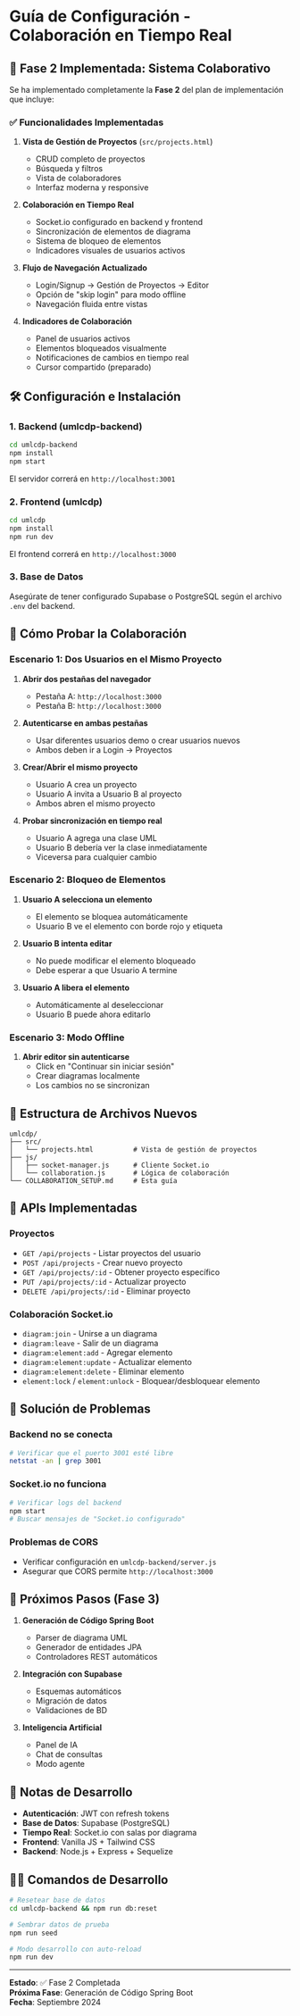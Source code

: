 # Guía de Configuración - Colaboración en Tiempo Real

## 🚀 Fase 2 Implementada: Sistema Colaborativo

Se ha implementado completamente la **Fase 2** del plan de implementación que incluye:

### ✅ Funcionalidades Implementadas

1. **Vista de Gestión de Proyectos** (`src/projects.html`)
   - CRUD completo de proyectos
   - Búsqueda y filtros
   - Vista de colaboradores
   - Interfaz moderna y responsive

2. **Colaboración en Tiempo Real**
   - Socket.io configurado en backend y frontend
   - Sincronización de elementos de diagrama
   - Sistema de bloqueo de elementos
   - Indicadores visuales de usuarios activos

3. **Flujo de Navegación Actualizado**
   - Login/Signup → Gestión de Proyectos → Editor
   - Opción de "skip login" para modo offline
   - Navegación fluida entre vistas

4. **Indicadores de Colaboración**
   - Panel de usuarios activos
   - Elementos bloqueados visualmente
   - Notificaciones de cambios en tiempo real
   - Cursor compartido (preparado)

## 🛠️ Configuración e Instalación

### 1. Backend (umlcdp-backend)

```bash
cd umlcdp-backend
npm install
npm start
```

El servidor correrá en `http://localhost:3001`

### 2. Frontend (umlcdp)

```bash
cd umlcdp
npm install
npm run dev
```

El frontend correrá en `http://localhost:3000`

### 3. Base de Datos

Asegúrate de tener configurado Supabase o PostgreSQL según el archivo `.env` del backend.

## 🧪 Cómo Probar la Colaboración

### Escenario 1: Dos Usuarios en el Mismo Proyecto

1. **Abrir dos pestañas del navegador**
   - Pestaña A: `http://localhost:3000`
   - Pestaña B: `http://localhost:3000`

2. **Autenticarse en ambas pestañas**
   - Usar diferentes usuarios demo o crear usuarios nuevos
   - Ambos deben ir a Login → Proyectos

3. **Crear/Abrir el mismo proyecto**
   - Usuario A crea un proyecto
   - Usuario A invita a Usuario B al proyecto
   - Ambos abren el mismo proyecto

4. **Probar sincronización en tiempo real**
   - Usuario A agrega una clase UML
   - Usuario B debería ver la clase inmediatamente
   - Viceversa para cualquier cambio

### Escenario 2: Bloqueo de Elementos

1. **Usuario A selecciona un elemento**
   - El elemento se bloquea automáticamente
   - Usuario B ve el elemento con borde rojo y etiqueta

2. **Usuario B intenta editar**
   - No puede modificar el elemento bloqueado
   - Debe esperar a que Usuario A termine

3. **Usuario A libera el elemento**
   - Automáticamente al deseleccionar
   - Usuario B puede ahora editarlo

### Escenario 3: Modo Offline

1. **Abrir editor sin autenticarse**
   - Click en "Continuar sin iniciar sesión"
   - Crear diagramas localmente
   - Los cambios no se sincronizan

## 📁 Estructura de Archivos Nuevos

```
umlcdp/
├── src/
│   └── projects.html          # Vista de gestión de proyectos
├── js/
│   ├── socket-manager.js      # Cliente Socket.io
│   └── collaboration.js       # Lógica de colaboración
└── COLLABORATION_SETUP.md     # Esta guía
```

## 🔧 APIs Implementadas

### Proyectos
- `GET /api/projects` - Listar proyectos del usuario
- `POST /api/projects` - Crear nuevo proyecto
- `GET /api/projects/:id` - Obtener proyecto específico
- `PUT /api/projects/:id` - Actualizar proyecto
- `DELETE /api/projects/:id` - Eliminar proyecto

### Colaboración Socket.io
- `diagram:join` - Unirse a un diagrama
- `diagram:leave` - Salir de un diagrama
- `diagram:element:add` - Agregar elemento
- `diagram:element:update` - Actualizar elemento
- `diagram:element:delete` - Eliminar elemento
- `element:lock` / `element:unlock` - Bloquear/desbloquear elemento

## 🐛 Solución de Problemas

### Backend no se conecta
```bash
# Verificar que el puerto 3001 esté libre
netstat -an | grep 3001
```

### Socket.io no funciona
```bash
# Verificar logs del backend
npm start
# Buscar mensajes de "Socket.io configurado"
```

### Problemas de CORS
- Verificar configuración en `umlcdp-backend/server.js`
- Asegurar que CORS permite `http://localhost:3000`

## 🔄 Próximos Pasos (Fase 3)

1. **Generación de Código Spring Boot**
   - Parser de diagrama UML
   - Generador de entidades JPA
   - Controladores REST automáticos

2. **Integración con Supabase**
   - Esquemas automáticos
   - Migración de datos
   - Validaciones de BD

3. **Inteligencia Artificial**
   - Panel de IA
   - Chat de consultas
   - Modo agente

## 📝 Notas de Desarrollo

- **Autenticación**: JWT con refresh tokens
- **Base de Datos**: Supabase (PostgreSQL)
- **Tiempo Real**: Socket.io con salas por diagrama
- **Frontend**: Vanilla JS + Tailwind CSS
- **Backend**: Node.js + Express + Sequelize

## 🧑‍💻 Comandos de Desarrollo

```bash
# Resetear base de datos
cd umlcdp-backend && npm run db:reset

# Sembrar datos de prueba
npm run seed

# Modo desarrollo con auto-reload
npm run dev
```

---

**Estado**: ✅ Fase 2 Completada  
**Próxima Fase**: Generación de Código Spring Boot  
**Fecha**: Septiembre 2024
